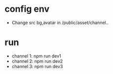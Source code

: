 # config env

- Change src bg,avatar in /public/asset/channel..

# run

- channel 1: npm run dev1
- channel 2: npm run dev2
- channel 3: npm run dev3
